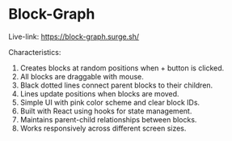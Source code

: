 # Block-Graph

Live-link: https://block-graph.surge.sh/

Characteristics: 
1. Creates blocks at random positions when + button is clicked.
2. All blocks are draggable with mouse.
3. Black dotted lines connect parent blocks to their children.
4. Lines update positions when blocks are moved.
5. Simple UI with pink color scheme and clear block IDs.
6. Built with React using hooks for state management.
7. Maintains parent-child relationships between blocks.
8. Works responsively across different screen sizes.

